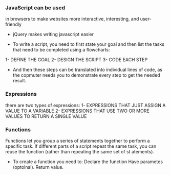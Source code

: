 ### JavaScript can be used
in browsers to make websites more interactive,
interesting, and user-friendly

- jQuery makes writing javascript easier

- To write a script, you need to first
state your goal and then list the
tasks that need to be completed using a flowcharts:

1- DEFINE THE GOAL
2- DESIGN THE SCRIPT
3- CODE EACH STEP

- And then these steps can be translated into individual lines of code,
as the copmuter needs you to demonstrate every step to get the needed result. 


### Expressions

there are two types of expressions:
1- EXPRESSIONS THAT JUST ASSIGN A
VALUE TO A VARIABLE
2- EXPRESSIONS THAT USE TWO OR
MORE VALUES TO RETURN A
SINGLE VALUE


### Functions

Functions let you group a series of statements together to perform a
specific task. If different parts of a script repeat the same task, you can
reuse the function (rather than repeating the same set of st atements).

- To create a function you need to:
Declare the function 
Have parametes (optoinal).
Return value.









